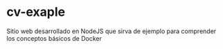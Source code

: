 # cv-exaple
Sitio web desarrollado en NodeJS que sirva de ejemplo para comprender los conceptos básicos de Docker
